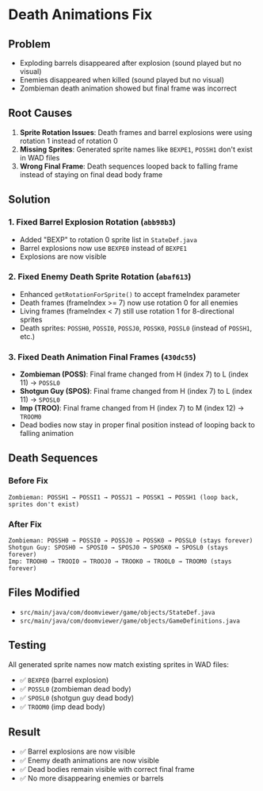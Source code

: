 # Death Animations Fix

## Problem
- Exploding barrels disappeared after explosion (sound played but no visual)
- Enemies disappeared when killed (sound played but no visual)
- Zombieman death animation showed but final frame was incorrect

## Root Causes
1. **Sprite Rotation Issues**: Death frames and barrel explosions were using rotation 1 instead of rotation 0
2. **Missing Sprites**: Generated sprite names like `BEXPE1`, `POSSH1` don't exist in WAD files
3. **Wrong Final Frame**: Death sequences looped back to falling frame instead of staying on final dead body frame

## Solution

### 1. Fixed Barrel Explosion Rotation (`abb98b3`)
- Added "BEXP" to rotation 0 sprite list in `StateDef.java`
- Barrel explosions now use `BEXPE0` instead of `BEXPE1`
- Explosions are now visible

### 2. Fixed Enemy Death Sprite Rotation (`abaf613`)
- Enhanced `getRotationForSprite()` to accept frameIndex parameter
- Death frames (frameIndex >= 7) now use rotation 0 for all enemies
- Living frames (frameIndex < 7) still use rotation 1 for 8-directional sprites
- Death sprites: `POSSH0`, `POSSI0`, `POSSJ0`, `POSSK0`, `POSSL0` (instead of `POSSH1`, etc.)

### 3. Fixed Death Animation Final Frames (`430dc55`)
- **Zombieman (POSS)**: Final frame changed from H (index 7) to L (index 11) → `POSSL0`
- **Shotgun Guy (SPOS)**: Final frame changed from H (index 7) to L (index 11) → `SPOSL0`  
- **Imp (TROO)**: Final frame changed from H (index 7) to M (index 12) → `TROOM0`
- Dead bodies now stay in proper final position instead of looping back to falling animation

## Death Sequences

### Before Fix
```
Zombieman: POSSH1 → POSSI1 → POSSJ1 → POSSK1 → POSSH1 (loop back, sprites don't exist)
```

### After Fix
```
Zombieman: POSSH0 → POSSI0 → POSSJ0 → POSSK0 → POSSL0 (stays forever)
Shotgun Guy: SPOSH0 → SPOSI0 → SPOSJ0 → SPOSK0 → SPOSL0 (stays forever)
Imp: TROOH0 → TROOI0 → TROOJ0 → TROOK0 → TROOL0 → TROOM0 (stays forever)
```

## Files Modified
- `src/main/java/com/doomviewer/game/objects/StateDef.java`
- `src/main/java/com/doomviewer/game/objects/GameDefinitions.java`

## Testing
All generated sprite names now match existing sprites in WAD files:
- ✅ `BEXPE0` (barrel explosion)
- ✅ `POSSL0` (zombieman dead body)
- ✅ `SPOSL0` (shotgun guy dead body)
- ✅ `TROOM0` (imp dead body)

## Result
- ✅ Barrel explosions are now visible
- ✅ Enemy death animations are now visible
- ✅ Dead bodies remain visible with correct final frame
- ✅ No more disappearing enemies or barrels